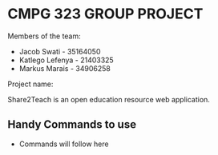 # CMPG 323 GROUP PROJECT

Members of the team:

- Jacob Swati - 35164050
- Katlego Lefenya - 21403325
- Markus Marais - 34906258

Project name:

Share2Teach is an open education resource web application.

## Handy Commands to use

- Commands will follow here
